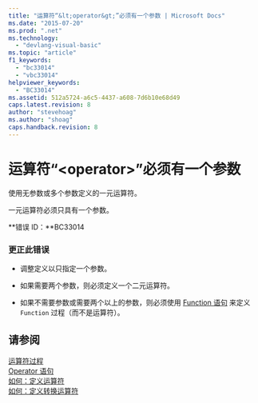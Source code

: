 ```yaml
---
title: "运算符“&lt;operator&gt;”必须有一个参数 | Microsoft Docs"
ms.date: "2015-07-20"
ms.prod: ".net"
ms.technology: 
  - "devlang-visual-basic"
ms.topic: "article"
f1_keywords: 
  - "bc33014"
  - "vbc33014"
helpviewer_keywords: 
  - "BC33014"
ms.assetid: 512a5724-a6c5-4437-a608-7d6b10e68d49
caps.latest.revision: 8
author: "stevehoag"
ms.author: "shoag"
caps.handback.revision: 8
---
```

# 运算符“&lt;operator&gt;”必须有一个参数
使用无参数或多个参数定义的一元运算符。  
  
 一元运算符必须只具有一个参数。  
  
 **错误 ID：**BC33014  
  
### 更正此错误  
  
-   调整定义以只指定一个参数。  
  
-   如果需要两个参数，则必须定义一个二元运算符。  
  
-   如果不需要参数或需要两个以上的参数，则必须使用 [Function 语句](../../visual-basic/language-reference/statements/function-statement.md) 来定义 `Function` 过程（而不是运算符）。  
  
## 请参阅  
 [运算符过程](../../visual-basic/programming-guide/language-features/procedures/operator-procedures.md)   
 [Operator 语句](../../visual-basic/language-reference/statements/operator-statement.md)   
 [如何：定义运算符](../../visual-basic/programming-guide/language-features/procedures/how-to-define-an-operator.md)   
 [如何：定义转换运算符](../../visual-basic/programming-guide/language-features/procedures/how-to-define-a-conversion-operator.md)
